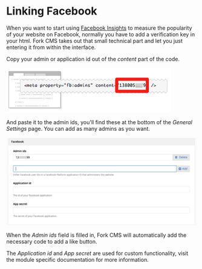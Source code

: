 # Linking Facebook

When you want to start using [Facebook Insights](https://developers.facebook.com/docs/insights/) to measure the popularity of your website on Facebook, normally you have to add a verification key in your html. Fork CMS takes out that small technical part and let you just entering it from within the interface.

Copy your admin or application id out of the *content* part of the code.

![Copy Facebook admin or app id](./assets/facebook_id.png)

And paste it to the admin ids, you'll find these at the bottom of the *General* *Settings* page. You can add as many admins as you want.

![Enter id](./assets/facebook_fork.png)

When the *Admin ids* field is filled in, Fork CMS will automatically add the necessary code to add a like button.

The *Application id* and *App secret* are used for custom functionality, visit the module specific documentation for more information.
